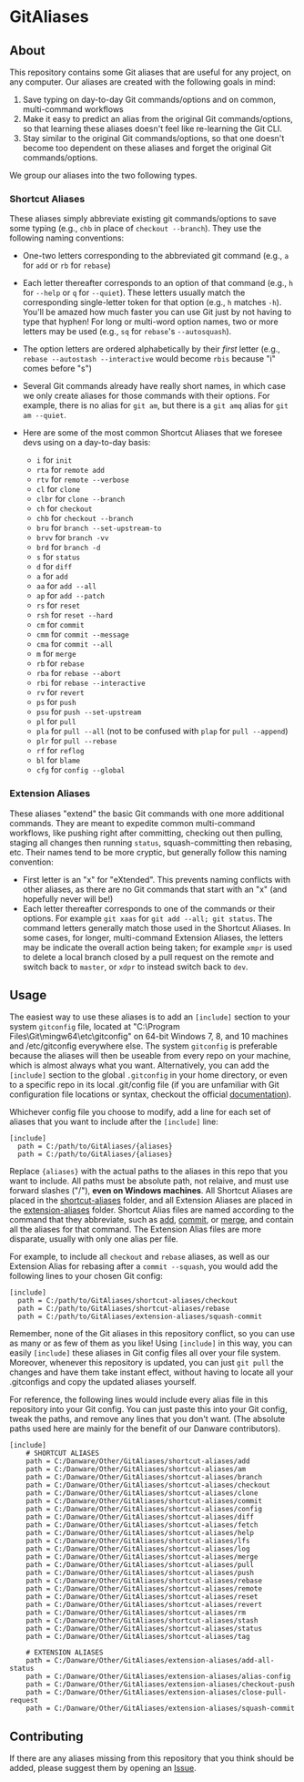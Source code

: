 # GitAliases

## About
This repository contains some Git aliases that are useful for any project, on any computer.  Our aliases are created with the following goals in mind:
1. Save typing on day-to-day Git commands/options and on common, multi-command workflows
2. Make it easy to predict an alias from the original Git commands/options, so that learning these aliases doesn't feel like re-learning the Git CLI.
3. Stay similar to the original Git commands/options, so that one doesn't become too dependent on these aliases and forget the original Git commands/options.

We group our aliases into the two following types.

### Shortcut Aliases

These aliases simply abbreviate existing git commands/options to save some typing (e.g., `chb` in place of `checkout --branch`).  They use the following naming conventions:
- One-two letters corresponding to the abbreviated git command (e.g., `a` for `add` or `rb` for `rebase`)
- Each letter thereafter corresponds to an option of that command (e.g., `h` for `--help` or `q` for `--quiet`).  These letters usually match the corresponding single-letter token for that option (e.g., `h` matches `-h`).  You'll be amazed how much faster you can use Git just by not having to type that hyphen!  For long or multi-word option names, two or more letters may be used (e.g., `sq` for `rebase`'s `--autosquash`).
- The option letters are ordered alphabetically by their *first* letter (e.g., `rebase --autostash --interactive` would become `rbis` because "i" comes before "s")
- Several Git commands already have really short names, in which case we only create aliases for those commands with their options.  For example, there is no alias for `git am`, but there is a `git amq` alias for `git am --quiet`.
- Here are some of the most common Shortcut Aliases that we foresee devs using on a day-to-day basis:
  
  - `i` for `init`
  - `rta` for `remote add`
  - `rtv` for `remote --verbose`
  - `cl` for `clone`
  - `clbr` for `clone --branch`
  - `ch` for `checkout`
  - `chb` for `checkout --branch`
  - `bru` for `branch --set-upstream-to`
  - `brvv` for `branch -vv`
  - `brd` for `branch -d`
  - `s` for `status`
  - `d` for `diff`
  - `a` for `add`
  - `aa` for `add --all`
  - `ap` for `add --patch`
  - `rs` for `reset`
  - `rsh` for `reset --hard`
  - `cm` for `commit`
  - `cmm` for `commit --message`
  - `cma` for `commit --all`
  - `m` for `merge`
  - `rb` for `rebase`
  - `rba` for `rebase --abort`
  - `rbi` for `rebase --interactive`
  - `rv` for `revert`
  - `ps` for `push`
  - `psu` for `push --set-upstream`
  - `pl` for `pull`
  - `pla` for `pull --all` (not to be confused with `plap` for `pull --append`)
  - `plr` for `pull --rebase`
  - `rf` for `reflog`
  - `bl` for `blame`
  - `cfg` for `config --global`

### Extension Aliases

These aliases "extend" the basic Git commands with one more additional commands.  They are meant to expedite common multi-command workflows, like pushing right after committing, checking out then pulling, staging all changes then running `status`, squash-committing then rebasing, etc.  Their names tend to be more cryptic, but generally follow this naming convention:
- First letter is an "x" for "eXtended".  This prevents naming conflicts with other aliases, as there are no Git commands that start with an "x" (and hopefully never will be!)
- Each letter thereafter corresponds to one of the commands or their options.  For example `git xaas` for `git add --all; git status`.  The command letters generally match those used in the Shortcut Aliases.  In some cases, for longer, multi-command Extension Aliases, the letters may be indicate the overall action being taken; for example `xmpr` is used to delete a local branch closed by a pull request on the remote and switch back to `master`, or `xdpr` to instead switch back to `dev`.

## Usage

The easiest way to use these aliases is to add an `[include]` section to your system `gitconfig` file, located at "C:\Program Files\Git\mingw64\etc\gitconfig" on 64-bit Windows 7, 8, and 10 machines and /etc/gitconfig everywhere else.  The system `gitconfig` is preferable because the aliases will then be useable from every repo on your machine, which is almost always what you want.  Alternatively, you can add the `[include]` section to the global `.gitconfig` in your home directory, or even to a specific repo in its local .git/config file (if you are unfamiliar with Git configuration file locations or syntax, checkout the official [documentation](https://git-scm.com/docs/git-config#_configuration_file)).

Whichever config file you choose to modify, add a line for each set of aliases that you want to include after the `[include]` line:

```
[include]
  path = C:/path/to/GitAliases/{aliases}
  path = C:/path/to/GitAliases/{aliases}
```

Replace `{aliases}` with the actual paths to the aliases in this repo that you want to include.  All paths must be absolute path, not relaive, and must use forward slashes ("/"), **even on Windows machines**.  All Shortcut Aliases are placed in the [shortcut-aliases](shortcut-aliases/) folder, and all Extension Aliases are placed in the [extension-aliases](extension-aliases/) folder.  Shortcut Alias files are named according to the command that they abbreviate, such as [add](shortcut-aliases/add), [commit](shortcut-aliases/commit), or [merge](shortcut-aliases/merge), and contain all the aliases for that command.  The Extension Alias files are more disparate, usually with only one alias per file.

For example, to include all `checkout` and `rebase` aliases, as well as our Extension Alias for rebasing after a `commit --squash`, you would add the following lines to your chosen Git config:

```
[include]
  path = C:/path/to/GitAliases/shortcut-aliases/checkout
  path = C:/path/to/GitAliases/shortcut-aliases/rebase
  path = C:/path/to/GitAliases/extension-aliases/squash-commit
```

Remember, none of the Git aliases in this repository conflict, so you can use as many or as few of them as you like!  Using `[include]` in this way, you can easily `[include]` these aliases in Git config files all over your file system.  Moreover, whenever this repository is updated, you can just `git pull` the changes and have them take instant effect, without having to locate all your .gitconfigs and copy the updated aliases yourself.

For reference, the following lines would include every alias file in this repository into your Git config.  You can just paste this into your Git config, tweak the paths, and remove any lines that you don't want.  (The absolute paths used here are mainly for the benefit of our Danware contributors).

```
[include]
    # SHORTCUT ALIASES
    path = C:/Danware/Other/GitAliases/shortcut-aliases/add
    path = C:/Danware/Other/GitAliases/shortcut-aliases/am
    path = C:/Danware/Other/GitAliases/shortcut-aliases/branch
    path = C:/Danware/Other/GitAliases/shortcut-aliases/checkout
    path = C:/Danware/Other/GitAliases/shortcut-aliases/clone
    path = C:/Danware/Other/GitAliases/shortcut-aliases/commit
    path = C:/Danware/Other/GitAliases/shortcut-aliases/config
    path = C:/Danware/Other/GitAliases/shortcut-aliases/diff
    path = C:/Danware/Other/GitAliases/shortcut-aliases/fetch
    path = C:/Danware/Other/GitAliases/shortcut-aliases/help
    path = C:/Danware/Other/GitAliases/shortcut-aliases/lfs
    path = C:/Danware/Other/GitAliases/shortcut-aliases/log
    path = C:/Danware/Other/GitAliases/shortcut-aliases/merge
    path = C:/Danware/Other/GitAliases/shortcut-aliases/pull
    path = C:/Danware/Other/GitAliases/shortcut-aliases/push
    path = C:/Danware/Other/GitAliases/shortcut-aliases/rebase
    path = C:/Danware/Other/GitAliases/shortcut-aliases/remote
    path = C:/Danware/Other/GitAliases/shortcut-aliases/reset
    path = C:/Danware/Other/GitAliases/shortcut-aliases/revert
    path = C:/Danware/Other/GitAliases/shortcut-aliases/rm
    path = C:/Danware/Other/GitAliases/shortcut-aliases/stash
    path = C:/Danware/Other/GitAliases/shortcut-aliases/status
    path = C:/Danware/Other/GitAliases/shortcut-aliases/tag

    # EXTENSION ALIASES
    path = C:/Danware/Other/GitAliases/extension-aliases/add-all-status
    path = C:/Danware/Other/GitAliases/extension-aliases/alias-config
    path = C:/Danware/Other/GitAliases/extension-aliases/checkout-push
    path = C:/Danware/Other/GitAliases/extension-aliases/close-pull-request
    path = C:/Danware/Other/GitAliases/extension-aliases/squash-commit
```

## Contributing
If there are any aliases missing from this repository that you think should be added, please suggest them by opening an [Issue](https://github.com/DanwareCreations/GitAliases/issues/new?title=Add%20Alias%20For%20&lt;insert%20command%20here&gt;).
